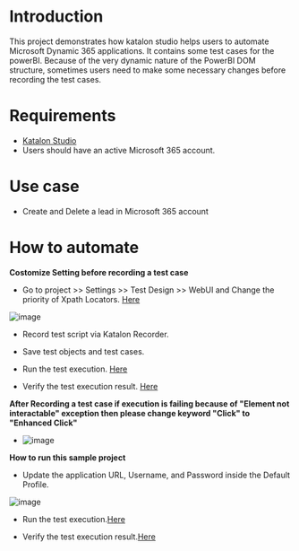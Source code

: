 
# Introduction

This project demonstrates how katalon studio helps users to automate Microsoft Dynamic 365 applications. It contains some test cases for the powerBI. Because of the very dynamic nature of the PowerBI DOM structure, sometimes users need to make some necessary changes before recording the test cases.

# Requirements

* [Katalon Studio][KS]
* Users should have an active Microsoft 365 account.

# Use case

* Create and Delete a lead in Microsoft 365 account


# How to automate

**Costomize Setting before recording a test case**

* Go to project >> Settings >> Test Design >> WebUI and Change the priority of Xpath Locators. [Here][1]

![image](https://user-images.githubusercontent.com/84115288/214218084-b99e47c5-be63-49ad-89c2-fb4bcbcebb83.png)


* Record test script via Katalon Recorder.

* Save test objects and test cases.

* Run the test execution. [Here][2]

* Verify the test execution result. [Here][3]

**After Recording a test case if execution is failing because of "Element not interactable" exception then please change keyword "Click" to "Enhanced Click"**

* ![image](https://user-images.githubusercontent.com/84115288/215332439-3e64dd51-bb71-492f-abe3-63417d912e51.png)


**How to run this sample project**

* Update the application URL, Username, and Password inside the Default Profile.

![image](https://user-images.githubusercontent.com/84115288/215332701-03403257-b0cd-4627-b9b4-48f805b538c8.png)


* Run the test execution.[Here][2]

* Verify the test execution result.[Here][3]

[KS]: <https://docs.katalon.com/docs/get-started/katalon-studio-installation/install-katalon-studio-on-macoswindows#download-katalon-studio> "Katalon Studio"
[1]: <https://docs.katalon.com/docs/maintain/self-healing-tests-in-katalon-studio#configure-test-design> "Here"

[2]: <https://docs.katalon.com/docs/execute/execute-tests-with-katalon-studio/execute-tests-with-katalon-studio-overview#ariaid-title1> "Here"
[3]: <https://docs.katalon.com/docs/analyze/reports/view-test-reports/view-test-reports-in-katalon-testops/view-test-results-and-execution-logs-in-katalon-testops#ariaid-title1> "Here"

